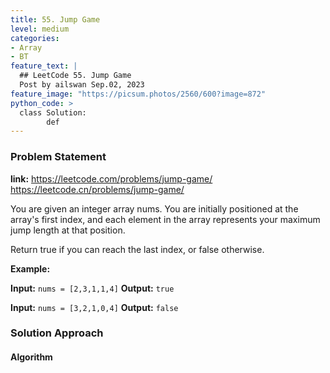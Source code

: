 ```yaml
---
title: 55. Jump Game
level: medium
categories:
- Array
- BT
feature_text: |
  ## LeetCode 55. Jump Game
  Post by ailswan Sep.02, 2023
feature_image: "https://picsum.photos/2560/600?image=872"
python_code: >
  class Solution:
        def
---
```


### Problem Statement
**link:**
https://leetcode.com/problems/jump-game/
https://leetcode.cn/problems/jump-game/

You are given an integer array nums. You are initially positioned at the array's first index, and each element in the array represents your maximum jump length at that position.

Return true if you can reach the last index, or false otherwise.

**Example:**

**Input:** `nums = [2,3,1,1,4]`
**Output:** `true`

**Input:** `nums = [3,2,1,0,4]`
**Output:** `false`


### Solution Approach

 

#### Algorithm

 
